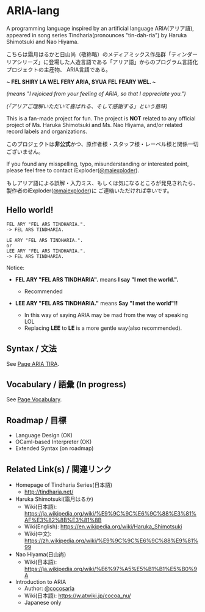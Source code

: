 # ARIA-lang

A programming language inspired by an artificial language ARIA(アリア語), appeared in song series Tindharia(pronounces "tin-dah-ria") by Haruka Shimotsuki and Nao Hiyama.

こちらは霜月はるかと日山尚（敬称略）のメディアミックス作品群「ティンダーリアシリーズ」に登場した人造言語である「アリア語」からのプログラム言語化プロジェクトの主産物、
ARIA言語である。

**~ FEL SHIRY LA WEL FERY ARIA, SYUA FEL FEARY WEL. ~**

*(means "I rejoiced from your feeling of ARIA, so that I appreciate you.")*

*(「アリアご理解いただいて喜ばれる、そして感謝する」という意味)*

This is a fan-made project for fun. 
The project is **NOT** related to any official project of Ms. Haruka Shimotsuki and Ms. Nao Hiyama, 
and/or related record labels and organizations.

このプロジェクトは**非公式**かつ、原作者様・スタッフ様・レーベル様と関係一切ございません。

If you found any misspelling, typo, misunderstanding or interested point,
please feel free to contact iExploder([@maiexploder](https://twitter.com/maiexploder)).

もしアリア語による誤解・入力ミス、もしくは気になるところが発見されたら、
製作者のiExploder([@maiexploder](https://twitter.com/maiexploder))に
ご連絡いただければ幸いです。

## Hello world!
```
FEL ARY "FEL ARS TINDHARIA.".
-> FEL ARS TINDHARIA.

LE ARY "FEL ARS TINDHARIA.".
or
LEE ARY "FEL ARS TINDHARIA.".
-> FEL ARS TINDHARIA.
```

Notice:

* **FEL ARY "FEL ARS TINDHARIA".** means **I say "I met the world.".**
  * Recommended

* **LEE ARY "FEL ARS TINDHARIA."** means **Say "I met the world"!!**
  * In this way of saying ARIA may be mad from the way of speaking LOL
  * Replacing **LEE** to **LE** is a more gentle way(also recommended).

## Syntax / 文法

See [Page ARIA TIRA](aria_tira.md).

## Vocabulary / 語彙 (In progress)

See [Page Vocabulary](vocabulary.md).

## Roadmap / 目標

* Language Design (OK)
* OCaml-based Interpreter (OK)
* Extended Syntax (on roadmap)

## Related Link(s) / 関連リンク

* Homepage of Tindharia Series(日本語)
  * <http://tindharia.net/>
* Haruka Shimotsuki(霜月はるか)
  * Wiki(日本語): <https://ja.wikipedia.org/wiki/%E9%9C%9C%E6%9C%88%E3%81%AF%E3%82%8B%E3%81%8B>
  * Wiki(English): <https://en.wikipedia.org/wiki/Haruka_Shimotsuki>
  * Wiki(中文): <https://zh.wikipedia.org/wiki/%E9%9C%9C%E6%9C%88%E9%81%99>
* Nao Hiyama(日山尚)
  * Wiki(日本語): <https://ja.wikipedia.org/wiki/%E6%97%A5%E5%B1%B1%E5%B0%9A>
* Introduction to ARIA
  * Author: [@cocosarla](https://twitter.com/cocosarla)
  * Wiki(日本語): <https://w.atwiki.jp/cocoa_nu/>
  * Japanese only
